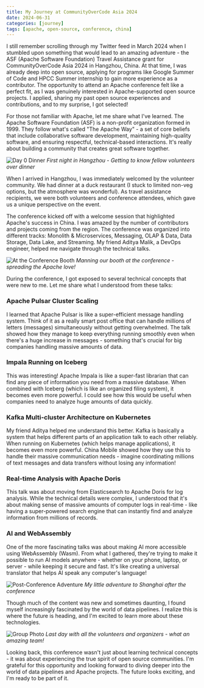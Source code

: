 ```yaml
---
title: My Journey at CommunityOverCode Asia 2024
date: 2024-06-31
categories: [journey]
tags: [apache, open-source, conference, china]
---
```


I still remember scrolling through my Twitter feed in March 2024 when I stumbled upon something that would lead to an amazing adventure - the ASF (Apache Software Foundation) Travel Assistance grant for CommunityOverCode Asia 2024 in Hangzhou, China. At that time, I was already deep into open source, applying for programs like Google Summer of Code and HPCC Summer internship to gain more experience as a contributor. The opportunity to attend an Apache conference felt like a perfect fit, as I was genuinely interested in Apache-supported open source projects. I applied, sharing my past open source experiences and contributions, and to my surprise, I got selected!

For those not familiar with Apache, let me share what I've learned. The Apache Software Foundation (ASF) is a non-profit organization formed in 1999. They follow what's called "The Apache Way" - a set of core beliefs that include collaborative software development, maintaining high-quality software, and ensuring respectful, technical-based interactions. It's really about building a community that creates great software together.

![Day 0 Dinner](https://s6.imgcdn.dev/pDra9.png)
*First night in Hangzhou - Getting to know fellow volunteers over dinner*

When I arrived in Hangzhou, I was immediately welcomed by the volunteer community. We had dinner at a duck restaurant (I stuck to limited non-veg options, but the atmosphere was wonderful). As travel assistance recipients, we were both volunteers and conference attendees, which gave us a unique perspective on the event.

The conference kicked off with a welcome session that highlighted Apache's success in China. I was amazed by the number of contributors and projects coming from the region. The conference was organized into different tracks: Monolith & Microservices, Messaging, OLAP & Data, Data Storage, Data Lake, and Streaming. My friend Aditya Malik, a DevOps engineer, helped me navigate through the technical talks.

![At the Conference Booth](https://s6.imgcdn.dev/pDBmT.png)
*Manning our booth at the conference - spreading the Apache love!*

During the conference, I got exposed to several technical concepts that were new to me. Let me share what I understood from these talks:

### Apache Pulsar Cluster Scaling
I learned that Apache Pulsar is like a super-efficient message handling system. Think of it as a really smart post office that can handle millions of letters (messages) simultaneously without getting overwhelmed. The talk showed how they manage to keep everything running smoothly even when there's a huge increase in messages - something that's crucial for big companies handling massive amounts of data.

### Impala Running on Iceberg
This was interesting! Apache Impala is like a super-fast librarian that can find any piece of information you need from a massive database. When combined with Iceberg (which is like an organized filing system), it becomes even more powerful. I could see how this would be useful when companies need to analyze huge amounts of data quickly.

### Kafka Multi-cluster Architecture on Kubernetes
My friend Aditya helped me understand this better. Kafka is basically a system that helps different parts of an application talk to each other reliably. When running on Kubernetes (which helps manage applications), it becomes even more powerful. China Mobile showed how they use this to handle their massive communication needs - imagine coordinating millions of text messages and data transfers without losing any information!

### Real-time Analysis with Apache Doris
This talk was about moving from Elasticsearch to Apache Doris for log analysis. While the technical details were complex, I understood that it's about making sense of massive amounts of computer logs in real-time - like having a super-powered search engine that can instantly find and analyze information from millions of records.

### AI and WebAssembly
One of the more fascinating talks was about making AI more accessible using WebAssembly (Wasm). From what I gathered, they're trying to make it possible to run AI models anywhere - whether on your phone, laptop, or server - while keeping it secure and fast. It's like creating a universal translator that helps AI speak any computer's language!


![Post-Conference Adventure](https://s6.imgcdn.dev/pDSuD.png)
*My little adventure to Shanghai after the conference*

Though much of the content was new and sometimes daunting, I found myself increasingly fascinated by the world of data pipelines. I realize this is where the future is heading, and I'm excited to learn more about these technologies.

![Group Photo](https://s6.imgcdn.dev/pDvWy.png)
*Last day with all the volunteers and organizers - what an amazing team!*

Looking back, this conference wasn't just about learning technical concepts - it was about experiencing the true spirit of open source communities. I'm grateful for this opportunity and looking forward to diving deeper into the world of data pipelines and Apache projects. The future looks exciting, and I'm ready to be part of it.
